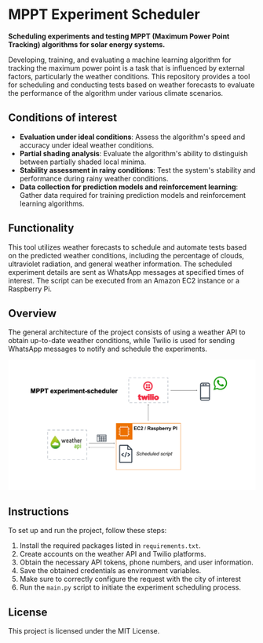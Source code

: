 # MPPT Experiment Scheduler
**Scheduling experiments and testing MPPT (Maximum Power Point Tracking) algorithms for solar energy systems.**

Developing, training, and evaluating a machine learning algorithm for tracking the maximum power point is a task that is influenced by external factors, particularly the weather conditions. This repository provides a tool for scheduling and conducting tests based on weather forecasts to evaluate the performance of the algorithm under various climate scenarios.

## Conditions of interest
- **Evaluation under ideal conditions**: Assess the algorithm's speed and accuracy under ideal weather conditions.
- **Partial shading analysis**: Evaluate the algorithm's ability to distinguish between partially shaded local minima.
- **Stability assessment in rainy conditions**: Test the system's stability and performance during rainy weather conditions.
- **Data collection for prediction models and reinforcement learning**: Gather data required for training prediction models and reinforcement learning algorithms.

## Functionality
This tool utilizes weather forecasts to schedule and automate tests based on the predicted weather conditions, including the percentage of clouds, ultraviolet radiation, and general weather information. The scheduled experiment details are sent as WhatsApp messages at specified times of interest. The script can be executed from an Amazon EC2 instance or a Raspberry Pi.

## Overview
The general architecture of the project consists of using a weather API to obtain up-to-date weather conditions, while Twilio is used for sending WhatsApp messages to notify and schedule the experiments.

![Architecture](figures/MPPT.png "Architecture")

## Instructions
To set up and run the project, follow these steps:

1. Install the required packages listed in `requirements.txt`.
2. Create accounts on the weather API and Twilio platforms.
3. Obtain the necessary API tokens, phone numbers, and user information.
4. Save the obtained credentials as environment variables.
5. Make sure to correctly configure the request with the city of interest
6. Run the `main.py` script to initiate the experiment scheduling process.

## License
This project is licensed under the MIT License.